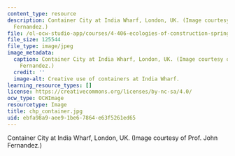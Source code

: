 ```yaml
---
content_type: resource
description: Container City at India Wharf, London, UK. (Image courtesy of Prof. John
  Fernandez.)
file: /ol-ocw-studio-app/courses/4-406-ecologies-of-construction-spring-2007/ebfa98a9aee91be67864e63f5261ed65_4-406s07.jpg
file_size: 125544
file_type: image/jpeg
image_metadata:
  caption: Container City at India Wharf, London, UK. (Image courtesy of Prof. John
    Fernandez.)
  credit: ''
  image-alt: Creative use of containers at India Wharf.
learning_resource_types: []
license: https://creativecommons.org/licenses/by-nc-sa/4.0/
ocw_type: OCWImage
resourcetype: Image
title: chp_container.jpg
uid: ebfa98a9-aee9-1be6-7864-e63f5261ed65
---
```

Container City at India Wharf, London, UK. (Image courtesy of Prof. John Fernandez.)